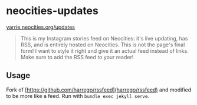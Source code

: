 # neocities-updates

[yarrie.neocities.org/updates](https://yarrie.neocities.org/updates)

> This is my Instagram stories feed on Neocities: it's live updating, has RSS, and is entirely hosted on Neocities. This is not the page's final form! I want to style it right and give it an actual feed instead of links. Make sure to add the RSS feed to your reader!

## Usage

Fork of [https://github.com/harrego/rssfeed](harrego/rssfeed) and modified to be more like a feed. Run with `bundle exec jekyll serve`.